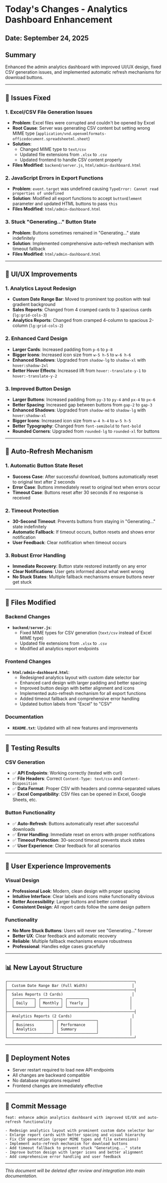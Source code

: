# Today's Changes - Analytics Dashboard Enhancement

## Date: September 24, 2025

## Summary
Enhanced the admin analytics dashboard with improved UI/UX design, fixed CSV generation issues, and implemented automatic refresh mechanisms for download buttons.

---

## 🔧 **Issues Fixed**

### 1. Excel/CSV File Generation Issues
- **Problem**: Excel files were corrupted and couldn't be opened by Excel
- **Root Cause**: Server was generating CSV content but setting wrong MIME type (`application/vnd.openxmlformats-officedocument.spreadsheetml.sheet`)
- **Solution**: 
  - Changed MIME type to `text/csv` 
  - Updated file extensions from `.xlsx` to `.csv`
  - Updated frontend to handle CSV content properly
- **Files Modified**: `backend/server.js`, `html/admin-dashboard.html`

### 2. JavaScript Errors in Export Functions
- **Problem**: `event.target` was undefined causing `TypeError: Cannot read properties of undefined`
- **Solution**: Modified all export functions to accept `buttonElement` parameter and updated HTML buttons to pass `this`
- **Files Modified**: `html/admin-dashboard.html`

### 3. Stuck "Generating..." Button State
- **Problem**: Buttons sometimes remained in "Generating..." state indefinitely
- **Solution**: Implemented comprehensive auto-refresh mechanism with timeout fallback
- **Files Modified**: `html/admin-dashboard.html`

---

## 🎨 **UI/UX Improvements**

### 1. Analytics Layout Redesign
- **Custom Date Range Bar**: Moved to prominent top position with teal gradient background
- **Sales Reports**: Changed from 4 cramped cards to 3 spacious cards (`lg:grid-cols-3`)
- **Analytics Reports**: Changed from cramped 4-column to spacious 2-column (`lg:grid-cols-2`)

### 2. Enhanced Card Design
- **Larger Cards**: Increased padding from `p-6` to `p-8`
- **Bigger Icons**: Increased icon size from `w-5 h-5` to `w-6 h-6`
- **Enhanced Shadows**: Upgraded from `shadow-lg` to `shadow-xl` with `hover:shadow-2xl`
- **Better Hover Effects**: Increased lift from `hover:-translate-y-1` to `hover:-translate-y-2`

### 3. Improved Button Design
- **Larger Buttons**: Increased padding from `py-3` to `py-4` and `px-4` to `px-6`
- **Better Spacing**: Increased gap between buttons from `gap-2` to `gap-3`
- **Enhanced Shadows**: Upgraded from `shadow-md` to `shadow-lg` with `hover:shadow-xl`
- **Bigger Icons**: Increased icon size from `w-4 h-4` to `w-5 h-5`
- **Better Typography**: Changed from `font-semibold` to `font-bold`
- **Rounded Corners**: Upgraded from `rounded-lg` to `rounded-xl` for buttons

---

## 🔄 **Auto-Refresh Mechanism**

### 1. Automatic Button State Reset
- **Success Case**: After successful download, buttons automatically reset to original text after 2 seconds
- **Error Case**: Buttons immediately reset to original text when errors occur
- **Timeout Case**: Buttons reset after 30 seconds if no response is received

### 2. Timeout Protection
- **30-Second Timeout**: Prevents buttons from staying in "Generating..." state indefinitely
- **Automatic Fallback**: If timeout occurs, button resets and shows error notification
- **User Feedback**: Clear notification when timeout occurs

### 3. Robust Error Handling
- **Immediate Recovery**: Button state restored instantly on any error
- **Clear Notifications**: User gets informed about what went wrong
- **No Stuck States**: Multiple fallback mechanisms ensure buttons never get stuck

---

## 📁 **Files Modified**

### Backend Changes
- **`backend/server.js`**:
  - Fixed MIME types for CSV generation (`text/csv` instead of Excel MIME type)
  - Updated file extensions from `.xlsx` to `.csv`
  - Modified all analytics report endpoints

### Frontend Changes
- **`html/admin-dashboard.html`**:
  - Redesigned analytics layout with custom date selector bar
  - Enhanced card design with larger padding and better spacing
  - Improved button design with better alignment and icons
  - Implemented auto-refresh mechanism for all export functions
  - Added timeout fallback and comprehensive error handling
  - Updated button labels from "Excel" to "CSV"

### Documentation
- **`README.txt`**: Updated with all new features and improvements

---

## 🧪 **Testing Results**

### CSV Generation
- ✅ **API Endpoints**: Working correctly (tested with curl)
- ✅ **File Headers**: Correct `Content-Type: text/csv` and `Content-Disposition`
- ✅ **Data Format**: Proper CSV with headers and comma-separated values
- ✅ **Excel Compatibility**: CSV files can be opened in Excel, Google Sheets, etc.

### Button Functionality
- ✅ **Auto-Refresh**: Buttons automatically reset after successful downloads
- ✅ **Error Handling**: Immediate reset on errors with proper notifications
- ✅ **Timeout Protection**: 30-second timeout prevents stuck states
- ✅ **User Experience**: Clear feedback for all scenarios

---

## 🎯 **User Experience Improvements**

### Visual Design
- **Professional Look**: Modern, clean design with proper spacing
- **Intuitive Interface**: Clear labels and icons make functionality obvious
- **Better Accessibility**: Larger buttons and better contrast
- **Consistent Design**: All report cards follow the same design pattern

### Functionality
- **No More Stuck Buttons**: Users will never see "Generating..." forever
- **Better UX**: Clear feedback and automatic recovery
- **Reliable**: Multiple fallback mechanisms ensure robustness
- **Professional**: Handles edge cases gracefully

---

## 📊 **New Layout Structure**

```
┌─────────────────────────────────────────────────────────┐
│  Custom Date Range Bar (Full Width)                    │
├─────────────────────────────────────────────────────────┤
│  Sales Reports (3 Cards)                               │
│  ┌─────────┐ ┌─────────┐ ┌─────────┐                  │
│  │ Daily   │ │ Monthly │ │ Yearly  │                  │
│  └─────────┘ └─────────┘ └─────────┘                  │
├─────────────────────────────────────────────────────────┤
│  Analytics Reports (2 Cards)                           │
│  ┌─────────────────┐ ┌─────────────────┐              │
│  │ Business        │ │ Performance     │              │
│  │ Analytics       │ │ Summary         │              │
│  └─────────────────┘ └─────────────────┘              │
└─────────────────────────────────────────────────────────┘
```

---

## 🚀 **Deployment Notes**

- Server restart required to load new API endpoints
- All changes are backward compatible
- No database migrations required
- Frontend changes are immediately effective

---

## 📝 **Commit Message**

```
feat: enhance admin analytics dashboard with improved UI/UX and auto-refresh functionality

- Redesign analytics layout with prominent custom date selector bar
- Enlarge report cards with better spacing and visual hierarchy
- Fix CSV generation (proper MIME types and file extensions)
- Implement auto-refresh mechanism for download buttons
- Add timeout fallback to prevent stuck "Generating..." state
- Improve button design with larger icons and better alignment
- Add comprehensive error handling and user feedback
```

---

*This document will be deleted after review and integration into main documentation.*
